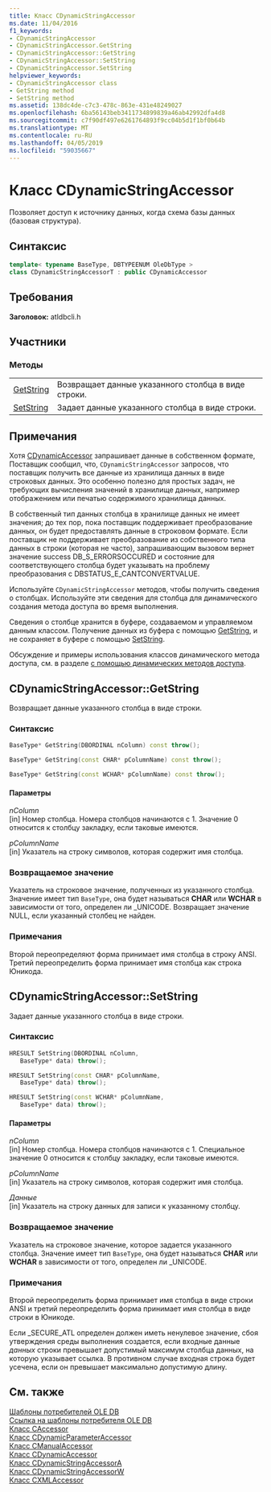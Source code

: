 ```yaml
---
title: Класс CDynamicStringAccessor
ms.date: 11/04/2016
f1_keywords:
- CDynamicStringAccessor
- CDynamicStringAccessor.GetString
- CDynamicStringAccessor::GetString
- CDynamicStringAccessor::SetString
- CDynamicStringAccessor.SetString
helpviewer_keywords:
- CDynamicStringAccessor class
- GetString method
- SetString method
ms.assetid: 138dc4de-c7c3-478c-863e-431e48249027
ms.openlocfilehash: 6ba56143beb3411734899839a46ab42992dfa4d8
ms.sourcegitcommit: c7f90df497e6261764893f9cc04b5d1f1bf0b64b
ms.translationtype: MT
ms.contentlocale: ru-RU
ms.lasthandoff: 04/05/2019
ms.locfileid: "59035667"
---
```

# <a name="cdynamicstringaccessor-class"></a>Класс CDynamicStringAccessor

Позволяет доступ к источнику данных, когда схема базы данных (базовая структура).

## <a name="syntax"></a>Синтаксис

```cpp
template< typename BaseType, DBTYPEENUM OleDbType >
class CDynamicStringAccessorT : public CDynamicAccessor
```

## <a name="requirements"></a>Требования

**Заголовок:** atldbcli.h

## <a name="members"></a>Участники

### <a name="methods"></a>Методы

|||
|-|-|
|[GetString](#getstring)|Возвращает данные указанного столбца в виде строки.|
|[SetString](#setstring)|Задает данные указанного столбца в виде строки.|

## <a name="remarks"></a>Примечания

Хотя [CDynamicAccessor](../../data/oledb/cdynamicaccessor-class.md) запрашивает данные в собственном формате, Поставщик сообщил, что, `CDynamicStringAccessor` запросов, что поставщик получить все данные из хранилища данных в виде строковых данных. Это особенно полезно для простых задач, не требующих вычисления значений в хранилище данных, например отображением или печатью содержимого хранилища данных.

В собственный тип данных столбца в хранилище данных не имеет значения; до тех пор, пока поставщик поддерживает преобразование данных, он будет предоставлять данные в строковом формате. Если поставщик не поддерживает преобразование из собственного типа данных в строки (которая не часто), запрашивающим вызовом вернет значение success DB_S_ERRORSOCCURED и состояние для соответствующего столбца будет указывать на проблему преобразования с DBSTATUS_E_CANTCONVERTVALUE.

Используйте `CDynamicStringAccessor` методов, чтобы получить сведения о столбцах. Используйте эти сведения для столбца для динамического создания метода доступа во время выполнения.

Сведения о столбце хранится в буфере, создаваемом и управляемом данным классом. Получение данных из буфера с помощью [GetString](../../data/oledb/cdynamicstringaccessor-getstring.md), и не сохраняет в буфере с помощью [SetString](../../data/oledb/cdynamicstringaccessor-setstring.md).

Обсуждение и примеры использования классов динамического метода доступа, см. в разделе [с помощью динамических методов доступа](../../data/oledb/using-dynamic-accessors.md).

## <a name="getstring"></a> CDynamicStringAccessor::GetString

Возвращает данные указанного столбца в виде строки.

### <a name="syntax"></a>Синтаксис

```cpp
BaseType* GetString(DBORDINAL nColumn) const throw();

BaseType* GetString(const CHAR* pColumnName) const throw();

BaseType* GetString(const WCHAR* pColumnName) const throw();
```

#### <a name="parameters"></a>Параметры

*nColumn*<br/>
[in] Номер столбца. Номера столбцов начинаются с 1. Значение 0 относится к столбцу закладку, если таковые имеются.

*pColumnName*<br/>
[in] Указатель на строку символов, которая содержит имя столбца.

### <a name="return-value"></a>Возвращаемое значение

Указатель на строковое значение, полученных из указанного столбца. Значение имеет тип `BaseType`, она будет называться **CHAR** или **WCHAR** в зависимости от того, определен ли _UNICODE. Возвращает значение NULL, если указанный столбец не найден.

### <a name="remarks"></a>Примечания

Второй переопределяют форма принимает имя столбца в строку ANSI. Третий переопределить форма принимает имя столбца как строка Юникода.

## <a name="setstring"></a> CDynamicStringAccessor::SetString

Задает данные указанного столбца в виде строки.

### <a name="syntax"></a>Синтаксис

```cpp
HRESULT SetString(DBORDINAL nColumn,
   BaseType* data) throw();

HRESULT SetString(const CHAR* pColumnName,
   BaseType* data) throw();

HRESULT SetString(const WCHAR* pColumnName,
   BaseType* data) throw();
```

#### <a name="parameters"></a>Параметры

*nColumn*<br/>
[in] Номер столбца. Номера столбцов начинаются с 1. Специальное значение 0 относится к столбцу закладку, если таковые имеются.

*pColumnName*<br/>
[in] Указатель на строку символов, которая содержит имя столбца.

*Данные*<br/>
[in] Указатель на строку данных для записи к указанному столбцу.

### <a name="return-value"></a>Возвращаемое значение

Указатель на строковое значение, которое задается указанного столбца. Значение имеет тип `BaseType`, она будет называться **CHAR** или **WCHAR** в зависимости от того, определен ли _UNICODE.

### <a name="remarks"></a>Примечания

Второй переопределить форма принимает имя столбца в виде строки ANSI и третий переопределить форма принимает имя столбца в виде строки в Юникоде.

Если _SECURE_ATL определен должен иметь ненулевое значение, сбоя утверждения среды выполнения создается, если входные данные *данных* строки превышает допустимый максимум столбца данных, на которую указывает ссылка. В противном случае входная строка будет усечена, если он превышает максимально допустимую длину.

## <a name="see-also"></a>См. также

[Шаблоны потребителей OLE DB](../../data/oledb/ole-db-consumer-templates-cpp.md)<br/>
[Ссылка на шаблоны потребителя OLE DB](../../data/oledb/ole-db-consumer-templates-reference.md)<br/>
[Класс CAccessor](../../data/oledb/caccessor-class.md)<br/>
[Класс CDynamicParameterAccessor](../../data/oledb/cdynamicparameteraccessor-class.md)<br/>
[Класс CManualAccessor](../../data/oledb/cmanualaccessor-class.md)<br/>
[Класс CDynamicAccessor](../../data/oledb/cdynamicaccessor-class.md)<br/>
[Класс CDynamicStringAccessorA](../../data/oledb/cdynamicstringaccessora-class.md)<br/>
[Класс CDynamicStringAccessorW](../../data/oledb/cdynamicstringaccessorw-class.md)<br/>
[Класс CXMLAccessor](../../data/oledb/cxmlaccessor-class.md)